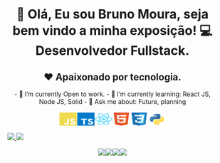<div style=";margin: 1rem; text-align:center;"><br>

<h1>👋 Olá, Eu sou Bruno Moura, seja bem vindo a minha exposição! 💻<br>
Desenvolvedor Fullstack.</h1>

<h2>❤️ Apaixonado por tecnologia.</h2>

<p>
- 🔭 I’m currently Open to work.
- 🌱 I’m currently learning: React JS, Node JS, Solid
- 💬 Ask me about: Future, planning
</p>
</div>
<div style="display: flex; margin: 1rem; justify-content: center;"><br>
  <img align="center" alt="Bruno-Js" height="30" width="40" src="https://raw.githubusercontent.com/devicons/devicon/master/icons/javascript/javascript-plain.svg">
  <img align="center" alt="Bruno-Ts" height="30" width="40" src="https://raw.githubusercontent.com/devicons/devicon/master/icons/typescript/typescript-plain.svg">
  <img align="center" alt="Bruno-React" height="30" width="40" src="https://raw.githubusercontent.com/devicons/devicon/master/icons/react/react-original.svg">
  <img align="center" alt="Bruno-HTML" height="30" width="40" src="https://raw.githubusercontent.com/devicons/devicon/master/icons/html5/html5-original.svg">
  <img align="center" alt="Bruno-CSS" height="30" width="40" src="https://raw.githubusercontent.com/devicons/devicon/master/icons/css3/css3-original.svg">
  <img align="center" alt="Bruno-Python" height="30" width="40" src="https://raw.githubusercontent.com/devicons/devicon/master/icons/python/python-original.svg">

</div>

<div style="margin: 1rem;  justify-content: center;">
  <a href="https://github.com/DevBrunoMoura">
  <img height="180em" src="https://github-readme-stats.vercel.app/api?username=DevBrunoMoura&show_icons=true&theme=dracula&include_all_commits=true&count_private=true"/>
  <img height="180em" src="https://github-readme-stats.vercel.app/api/top-langs/?username=DevBrunoMoura&layout=compact&langs_count=7&theme=dracula"/>
</div>

<div style="display: flex; margin: 1rem;  justify-content: center;>

<a href="hhttps://www.linkedin.com/in/devbrunomoura/" target="_blank"><img src="https://img.shields.io/badge/-LinkedIn-%230077B5?style=for-the-badge&logo=linkedin&logoColor=white" target="_blank"></a>
<a href="https://www.facebook.com/Dev.BrunoJesus11" target="_blank_"><img src="https://img.shields.io/badge/Facebook-1877F2?style=for-the-badge&logo=facebook&logoColor=white">
<a href="https://instagram.com/DevBrunoMoura" target="_blank"><img src="https://img.shields.io/badge/-Instagram-%23E4405F?style=for-the-badge&logo=instagram&logoColor=white" target="_blank"></a>
<a href = "mailto:dev.brunojesus11@gmail.com"><img src="https://img.shields.io/badge/-Gmail-%23333?style=for-the-badge&logo=gmail&logoColor=white" target="_blank"></a>

</div>
